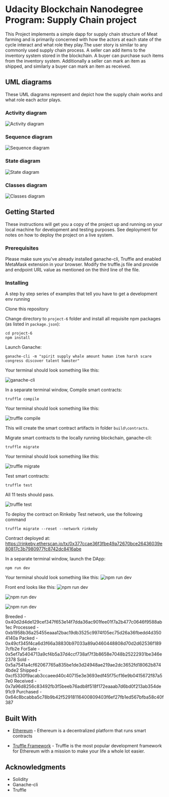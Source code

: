 # Udacity Blockchain Nanodegree Program: Supply Chain project

This Project implements a simple dapp for supply chain structure of Meat farming and is primarily concerned with how the actors at each state of the cycle interact and what role they play.The user story is similar to any commonly used supply chain process. A seller can add items to the inventory system stored in the blockchain. A buyer can purchase such items from the inventory system. Additionally a seller can mark an item as shipped, and similarly a buyer can mark an item as received.


## UML diagrams
These UML diagrams represent and depict how the supply chain works and what role each actor plays.

### Activity diagram

![Activity diagram](images/Activity_Diagram.png)

### Sequence diagram

![Sequence diagram](images/Sequence_Diagram.png)

### State diagram

![State diagram](images/State_Diagram.png)

### Classes diagram

![Classes diagram](images/Class_Diagram.png)



## Getting Started

These instructions will get you a copy of the project up and running on your local machine for development and testing purposes. See deployment for notes on how to deploy the project on a live system.

### Prerequisites

Please make sure you've already installed ganache-cli, Truffle and enabled MetaMask extension in your browser.
Modify the truffle.js file and provide and endpoint URL value as mentioned on the third line of the file.


### Installing

A step by step series of examples that tell you have to get a development env running

Clone this repository

Change directory to ```project-6``` folder and install all requisite npm packages (as listed in ```package.json```):

```
cd project-6
npm install
```

Launch Ganache:

```
ganache-cli -m "spirit supply whale amount human item harsh scare congress discover talent hamster"
```

Your terminal should look something like this:

![ganache-cli](images/ganache_cli.png)

In a separate terminal window, Compile smart contracts:

```
truffle compile
```

Your terminal should look something like this:

![truffle compile](images/truffle_compile.png)

This will create the smart contract artifacts in folder ```build\contracts```.

Migrate smart contracts to the locally running blockchain, ganache-cli:

```
truffle migrate
```

Your terminal should look something like this:

![truffle migrate](images/truffle_migrate.png)

Test smart contracts:

```
truffle test
```

All 11 tests should pass.

![truffle test](images/truffle_test.png)

To deploy the contract on Rinkeby Test network, use the following command

```
truffle migrate --reset --network rinkeby
```
Contract deployed at: https://rinkeby.etherscan.io/tx/0x377ccae36f3fbe49a72670bce26436039e80817c3b7980977fc8742dc8416abe

In a separate terminal window, launch the DApp:

```
npm run dev
```

Your terminal should look something like this:
![npm run dev](images/npm_run_dev.png)


Front end looks like this:
![npm run dev](images/Product.png)

![npm run dev](images/Farm_details.png)

![npm run dev](images/Product_details.png)


Breeded - 0x40d2d4de129cef347f653e14f7dda36ac901fee01f7a2b477c0646f9588ab1ec
Processed - 0xb1958b36a25455eaaa12bac19db3525c9974f05ec75d26a36fbedd4d3504140a
Packed - 0x49cf345f4ca6d3f66a38830b97033a89a0460448808d70d2d62536f1897cfb2e
ForSale - 0x5ef7a5404713a9cf4b5a37d4ccf738af7f3b8658e7048b25222931be346e2378
Sold - 0x5a7541a4cf62067765a835be1de3d24948ae219ae2dc3652fd18062b8744bde2
Shipped - 0xcf5330f9acab3ccaeed40c40715e3e3693edf45f75cf16e9b0415672f87a57e0
Received - 0x7a96d8256c83492fb3f5beeb76adb8f518f172eaaab7d6bd0f213ab354de91c9
Purchased - 0x64c8bcabba5c78b9b42f52918116400809403f6ef27fb1ed567bfba58c40f387

## Built With

* [Ethereum](https://www.ethereum.org/) - Ethereum is a decentralized platform that runs smart contracts

* [Truffle Framework](http://truffleframework.com/) - Truffle is the most popular development framework for Ethereum with a mission to make your life a whole lot easier.


## Acknowledgments

* Solidity
* Ganache-cli
* Truffle
